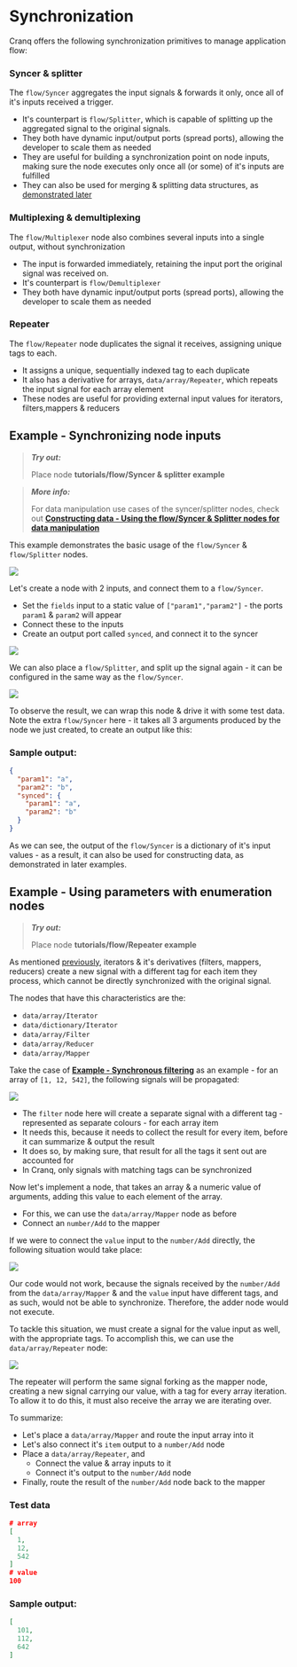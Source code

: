 # Synchronization

Cranq offers the following synchronization primitives to manage application flow:

### Syncer & splitter

The ```flow/Syncer``` aggregates the input signals & forwards it only, once all of it's inputs received a trigger. 
- It's counterpart is ```flow/Splitter```, which is capable of splitting up the aggregated signal to the original signals.
- They both have dynamic input/output ports (spread ports), allowing the developer to scale them as needed
- They are useful for building a synchronization point on node inputs, making sure the node executes only once all (or some) of it's inputs are fulfilled
- They can also be used for merging & splitting data structures, as [demonstrated later](cranqj/app_flow_sync_split.cranqj)

### Multiplexing & demultiplexing

The ```flow/Multiplexer``` node also combines several inputs into a single output, without synchronization
- The input is forwarded immediately, retaining the input port the original signal was received on. 
- It's counterpart is ```flow/Demultiplexer```
- They both have dynamic input/output ports (spread ports), allowing the developer to scale them as needed

### Repeater

The ```flow/Repeater``` node duplicates the signal it receives, assigning unique tags to each.
- It assigns a unique, sequentially indexed tag to each duplicate
- It also has a derivative for arrays, ```data/array/Repeater```, which repeats the input signal for each array element
- These nodes are useful for providing external input values for iterators, filters,mappers & reducers

## Example - Synchronizing node inputs

> **_Try out:_**
>
> Place node **tutorials/flow/Syncer & splitter example**

> **_More info:_**
>
> For data manipulation use cases of the syncer/splitter nodes, check out  **[Constructing data - Using the flow/Syncer & Splitter nodes for data manipulation](../../2_constructing_data/2_3_syncer_splitter/README.md)**


This example demonstrates the basic usage of the ```flow/Syncer``` & ```flow/Splitter``` nodes.

![](images/2021-07-21-09-05-08.png)

Let's create a node with 2 inputs, and connect them to a ```flow/Syncer```.
- Set the ```fields``` input to a static value of ```["param1","param2"]``` - the ports ```param1``` & ```param2``` will appear
- Connect these to the inputs
- Create an output port called ```synced```, and connect it to the syncer


![](images/2021-07-21-09-11-35.png)

We can also place a ```flow/Splitter```, and split up the signal again - it can be configured in the same way as the ```flow/Syncer```.

![](images/2021-07-21-09-16-27.png)

To observe the result, we can wrap this node & drive it with some test data. Note the extra ```flow/Syncer``` here - it takes all 3 arguments produced by the node we just created, to create an output like this:

### Sample output:

```json
{
  "param1": "a",
  "param2": "b",
  "synced": {
    "param1": "a",
    "param2": "b"
  }
}
```

As we can see, the output of the ```flow/Syncer``` is a dictionary of it's input values - as a result, it can also be used for constructing data, as demonstrated in later examples.

## Example - Using parameters with enumeration nodes

> **_Try out:_**
>
> Place node **tutorials/flow/Repeater example**

As mentioned [previously](../1_1_junctions/README.md), iterators & it's derivatives (filters, mappers, reducers) create a new signal with a different tag for each item they process, which cannot be directly synchronized with the original signal. 

The nodes that have this characteristics are the:
- ```data/array/Iterator```
- ```data/dictionary/Iterator```
- ```data/array/Filter```
- ```data/array/Reducer```
- ```data/array/Mapper```

Take the case of [**Example - Synchronous filtering**](../1_2_iterators/README.md) as an example - for an array of ```[1, 12, 542]```, the following signals will be propagated:

![](images/2021-08-04-17-16-51.png)

- The ```filter``` node here will create a separate signal with a different tag - represented as separate colours - for each array item
- It needs this, because it needs to collect the result for every item, before it can summarize & output the result
- It does so, by making sure, that result for all the tags it sent out are accounted for
- In Cranq, only signals with matching tags can be synchronized

Now let's implement a node, that takes an array & a numeric value of arguments, adding this value to each element of the array.
- For this, we can use the ```data/array/Mapper``` node as before
- Connect an ```number/Add``` to the mapper

If we were to connect the ```value``` input to the ```number/Add``` directly, the following situation would take place: 

![](images/2021-08-04-17-32-18.png)

Our code would not work, because the signals received by the ```number/Add``` from the ```data/array/Mapper``` & and the ```value``` input have different tags, and as such, would not be able to synchronize. Therefore, the adder node would not execute.

To tackle this situation, we must create a signal for the value input as well, with the appropriate tags. To accomplish this, we can use the ```data/array/Repeater``` node:

![](images/2021-08-04-18-01-38.png)

The repeater will perform the same signal forking as the mapper node, creating a new signal carrying our value, with a tag for every array iteration. To allow it to do this, it must also receive the array we are iterating over.

To summarize:

- Let's place a ```data/array/Mapper``` and route the input array into it
- Let's also connect it's ```item``` output to a ```number/Add``` node
- Place a ```data/array/Repeater```, and 
  - Connect the value & array inputs to it
  - Connect it's output to the ```number/Add``` node
- Finally, route the result of the ```number/Add``` node back to the mapper

### Test data
```json
# array
[
  1, 
  12, 
  542
]
# value
100
```

### Sample output:

```json
[
  101,
  112,
  642
]
```